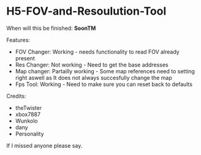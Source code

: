 # H5-FOV-and-Resoulution-Tool

When will this be finished: **SoonTM**


Features:
- FOV Changer: Working - needs functionality to read FOV already present
- Res Changer: Not working - Need to get the base addresses
- Map changer: Partailly working - Some map references need to setting right aswell as It does not always succesfully change the map
- Fps Tool: Working - Need to make sure you can reset back to defaults


Credits:
- theTwister
- xbox7887
- Wunkolo
- dany
- Personality


If I missed anyone please say.
